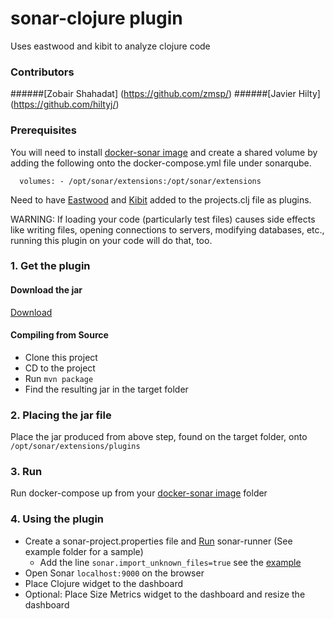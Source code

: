 # sonar-clojure plugin
Uses eastwood and kibit to analyze clojure code
### Contributors
######[Zobair Shahadat] (https://github.com/zmsp/)
######[Javier Hilty] (https://github.com/hiltyj/)

### Prerequisites

You will need to install [docker-sonar image](https://github.com/harbur/docker-sonarqube) and create a shared volume by adding the following onto the docker-compose.yml file under sonarqube. 

`  volumes:
    - /opt/sonar/extensions:/opt/sonar/extensions`

Need to have [Eastwood](https://github.com/jonase/eastwood) and [Kibit](https://github.com/jonase/kibit) added to the projects.clj file as plugins.

WARNING: If loading your code (particularly test files) causes side effects like writing files, opening connections to servers, modifying databases, etc., running this plugin on your code will do that, too. 

### 1. Get the plugin

#### Download the jar
[Download](https://raw.githubusercontent.com/zmsp/sonar-clojure/master/Jar/clojure.sonar-1.0-SNAPSHOT.jar)

#### Compiling from Source
* Clone this project
* CD to the project
* Run `mvn package`
* Find the resulting jar in the target folder

### 2. Placing the jar file 

Place the jar produced from above step, found on the target folder, onto `/opt/sonar/extensions/plugins`

### 3. Run 
Run docker-compose up from your [docker-sonar image](https://github.com/harbur/docker-sonarqube) folder

### 4. Using the plugin

* Create a sonar-project.properties file and [Run](http://docs.sonarqube.org/display/SONAR/Analyzing+Source+Code) sonar-runner (See example folder for a sample)
    * Add the line `sonar.import_unknown_files=true` see the [example](https://github.com/zmsp/sonar-clojure/tree/master/Example)
* Open Sonar `localhost:9000` on the browser 
* Place Clojure widget to the dashboard
* Optional: Place Size Metrics widget to the dashboard and resize the dashboard

